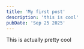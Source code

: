 ```yaml
---
title: 'My first post'
description: 'this is cool'
pubDate: 'Sep 25 2025'
---
```


This is actually pretty cool
